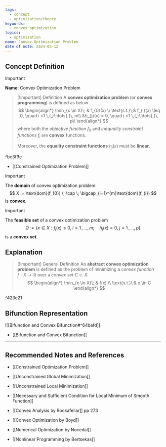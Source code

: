 ```yaml
---
tags:
  - concept
  - optimization/theory
keywords:
  - convex_optimization
topics:
  - optimization
name: Convex Optimization Problem
date of note: 2024-05-12
---
```


## Concept Definition

>[!important]
>**Name**: Convex Optimization Problem

>[!important] Definition
>A  **convex optimization problem** (or **convex programming**) is defined as below
>$$
>\begin{align*}
>\min_{x \in X}\; & f_{0}(x) \\
>\text{s.t.}\;& f_{i}(x) \leq 0, \quad i =1 \,{,}\ldots{,}\, m\\
>&h_{j}(x) = 0, \quad j =1 \,{,}\ldots{,}\, p\\
\end{align*}
>$$
>where both the *objective function* $f_{0}$ and *inequality constraint functions* $f_{i}$ are **convex** functions.
>
>Moreover, the **equality constraint functions** $h_{j}(x)$ must be **linear**.

^bc3f9c

- [[Constrained Optimization Problem]]

>[!important]
>The **domain** of convex optimization problem 
>$$
>X := \text{dom}(f_{0}) \; \cap \; \bigcap_{i=1}^{m}\text{dom}(f_{i})
>$$ 
>is **convex**.


>[!important] 
>The **feasible set** of a convex optimization problem
>$$
>\Omega := \left\{ x\in X:  f_{i}(x) \leq 0, \; i =1 \,{,}\ldots{,}\, m;\quad h_{j}(x) = 0, \; j =1 \,{,}\ldots{,}\, p \right\}
>$$
>is a **convex set**.

## Explanation

>[!important] General Definition
>An  **abstract convex optimization problem**  is defined as the problem of minimizing a *convex function* $f: X \to \mathbb{R}$ over a *convex set* $C \subset X.$
>$$
>\begin{align*}
>\min_{x \in X}\; & f(x) \\
>\text{s.t.}\;& x \in C
\end{align*}
>$$

^423e21


## Bifunction Representation

![[Bifunction and Convex Bifunction#^64bafd]]

- [[Bifunction and Convex Bifunction]]


-----------
##  Recommended Notes and References


- [[Constrained Optimization Problem]]
- [[Unconstrained Global Minimization]]
- [[Unconstrained Local Minimization]]
- [[Necessary and Sufficient Condition for Local Minimum of Smooth Function]]

- [[Convex Analysis by Rockafellar]] pp 273
- [[Convex Optimization by Boyd]]
- [[Numerical Optimization by Nocedal]]
- [[Nonlinear Programming by Bertsekas]]